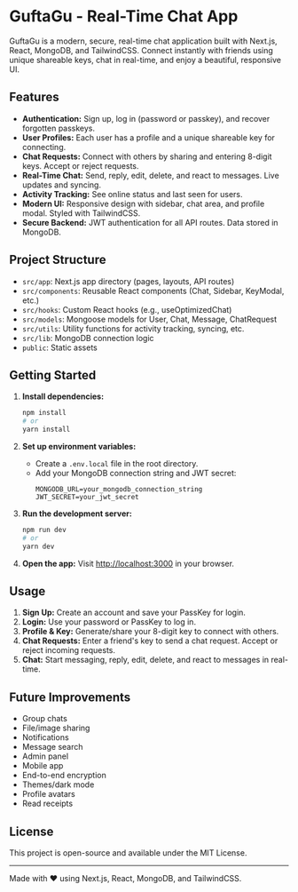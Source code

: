 
# GuftaGu - Real-Time Chat App

GuftaGu is a modern, secure, real-time chat application built with Next.js, React, MongoDB, and TailwindCSS. Connect instantly with friends using unique shareable keys, chat in real-time, and enjoy a beautiful, responsive UI.

## Features

- **Authentication:** Sign up, log in (password or passkey), and recover forgotten passkeys.
- **User Profiles:** Each user has a profile and a unique shareable key for connecting.
- **Chat Requests:** Connect with others by sharing and entering 8-digit keys. Accept or reject requests.
- **Real-Time Chat:** Send, reply, edit, delete, and react to messages. Live updates and syncing.
- **Activity Tracking:** See online status and last seen for users.
- **Modern UI:** Responsive design with sidebar, chat area, and profile modal. Styled with TailwindCSS.
- **Secure Backend:** JWT authentication for all API routes. Data stored in MongoDB.

## Project Structure

- `src/app`: Next.js app directory (pages, layouts, API routes)
- `src/components`: Reusable React components (Chat, Sidebar, KeyModal, etc.)
- `src/hooks`: Custom React hooks (e.g., useOptimizedChat)
- `src/models`: Mongoose models for User, Chat, Message, ChatRequest
- `src/utils`: Utility functions for activity tracking, syncing, etc.
- `src/lib`: MongoDB connection logic
- `public`: Static assets

## Getting Started

1. **Install dependencies:**
	```bash
	npm install
	# or
	yarn install
	```

2. **Set up environment variables:**
	- Create a `.env.local` file in the root directory.
	- Add your MongoDB connection string and JWT secret:
	  ```env
	  MONGODB_URL=your_mongodb_connection_string
	  JWT_SECRET=your_jwt_secret
	  ```

3. **Run the development server:**
	```bash
	npm run dev
	# or
	yarn dev
	```

4. **Open the app:**
	Visit [http://localhost:3000](http://localhost:3000) in your browser.

## Usage

1. **Sign Up:** Create an account and save your PassKey for login.
2. **Login:** Use your password or PassKey to log in.
3. **Profile & Key:** Generate/share your 8-digit key to connect with others.
4. **Chat Requests:** Enter a friend's key to send a chat request. Accept or reject incoming requests.
5. **Chat:** Start messaging, reply, edit, delete, and react to messages in real-time.

## Future Improvements

- Group chats
- File/image sharing
- Notifications
- Message search
- Admin panel
- Mobile app
- End-to-end encryption
- Themes/dark mode
- Profile avatars
- Read receipts

## License

This project is open-source and available under the MIT License.

---

Made with ❤️ using Next.js, React, MongoDB, and TailwindCSS.
